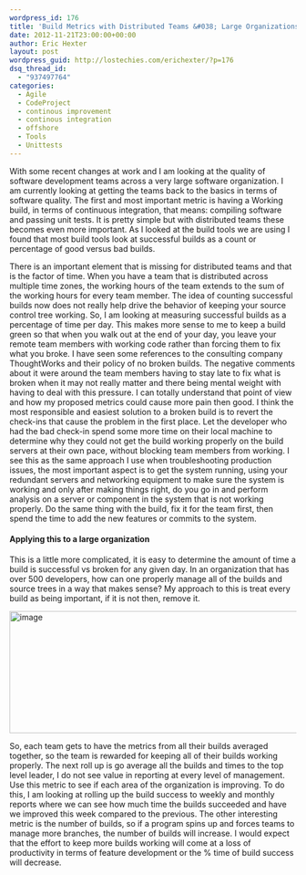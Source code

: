```yaml
---
wordpress_id: 176
title: 'Build Metrics with Distributed Teams &#038; Large Organizations'
date: 2012-11-21T23:00:00+00:00
author: Eric Hexter
layout: post
wordpress_guid: http://lostechies.com/erichexter/?p=176
dsq_thread_id:
  - "937497764"
categories:
  - Agile
  - CodeProject
  - continous improvement
  - continous integration
  - offshore
  - Tools
  - Unittests
---
```

With some recent changes at work and I am looking at the quality of software development teams across a very large software organization. I am currently looking at getting the teams back to the basics in terms of software quality. The first and most important metric is having a Working build, in terms of continuous integration, that means: compiling software and passing unit tests. It is pretty simple but with distributed teams these becomes even more important. As I looked at the build tools we are using I found that most build tools look at successful builds as a count or percentage of good versus bad builds. 

There is an important element that is missing for distributed teams and that is the factor of time. When you have a team that is distributed across multiple time zones, the working hours of the team extends to the sum of the working hours for every team member. The idea of counting successful builds now does not really help drive the behavior of keeping your source control tree working. So, I am looking at measuring successful builds as a percentage of time per day. This makes more sense to me to keep a build green so that when you walk out at the end of your day, you leave your remote team members with working code rather than forcing them to fix what you broke. I have seen some references to the consulting company ThoughtWorks and their policy of no broken builds. The negative comments about it were around the team members having to stay late to fix what is broken when it may not really matter and there being mental weight with having to deal with this pressure. I can totally understand that point of view and how my proposed metrics could cause more pain then good. I think the most responsible and easiest solution to a broken build is to revert the check-ins that cause the problem in the first place. Let the developer who had the bad check-in spend some more time on their local machine to determine why they could not get the build working properly on the build servers at their own pace, without blocking team members from working. I see this as the same approach I use when troubleshooting production issues, the most important aspect is to get the system running, using your redundant servers and networking equipment to make sure the system is working and only after making things right, do you go in and perform analysis on a server or component in the system that is not working properly. Do the same thing with the build, fix it for the team first, then spend the time to add the new features or commits to the system. 

#### Applying this to a large organization

This is a little more complicated, it is easy to determine the amount of time a build is successful vs broken for any given day. In an organization that has over 500 developers, how can one properly manage all of the builds and source trees in a way that makes sense? My approach to this is treat every build as being important, if it is not then, remove it. 

[<img style="background-image: none; border-bottom: 0px; border-left: 0px; padding-left: 0px; padding-right: 0px; display: inline; border-top: 0px; border-right: 0px; padding-top: 0px" title="image" border="0" alt="image" src="https://lostechies.com/content/erichexter/uploads/2012/10/image_thumb2.png" width="529" height="214" />](https://lostechies.com/content/erichexter/uploads/2012/10/image5.png) 

So, each team gets to have the metrics from all their builds averaged together, so the team is rewarded for keeping all of their builds working properly. The next roll up is go average all the builds and times to the top level leader, I do not see value in reporting at every level of management. Use this metric to see if each area of the organization is improving. To do this, I am looking at rolling up the build success to weekly and monthly reports where we can see how much time the builds succeeded and have we improved this week compared to the previous. The other interesting metric is the number of builds, so if a program spins up and forces teams to manage more branches, the number of builds will increase. I would expect that the effort to keep more builds working will come at a loss of productivity in terms of feature development or the % time of build success will decrease.